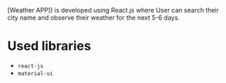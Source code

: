 



[Weather APP]) is developed using React.js where User can search their city name and observe their weather for the next 5-6 days.



# Used libraries

- `react-js`
- `material-ui`

